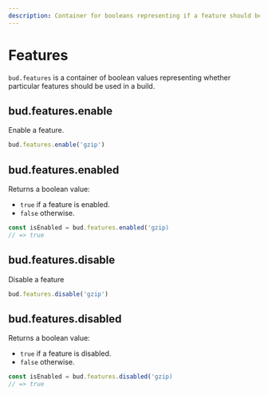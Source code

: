 ```yaml
---
description: Container for booleans representing if a feature should be used.
---
```


# Features

`bud.features` is a container of boolean values representing whether particular features should be used in a build.

## bud.features.enable

Enable a feature.

```js
bud.features.enable('gzip')
```

## bud.features.enabled

Returns a boolean value:

- `true` if a feature is enabled.
- `false` otherwise.

```js
const isEnabled = bud.features.enabled('gzip)
// => true
```

## bud.features.disable

Disable a feature

```js
bud.features.disable('gzip')
```

## bud.features.disabled

Returns a boolean value:

- `true` if a feature is disabled.
- `false` otherwise.

```js
const isEnabled = bud.features.disabled('gzip)
// => true
```
